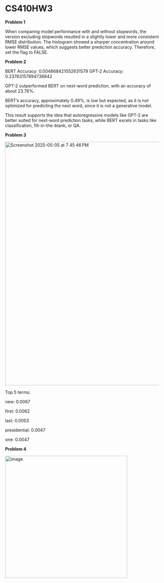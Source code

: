 # CS410HW3

**Problem 1**

When comparing model performance with and without stopwords, the version excluding stopwords resulted in a slightly lower and more consistent RMSE distribution. The histogram showed a sharper concentration around lower RMSE values, which suggests better prediction accuracy. Therefore, set the flag to FALSE. 

**Problem 2**

BERT Accuracy: 0.004868421052631579
GPT-2 Accuracy: 0.23763157894736842

GPT-2 outperformed BERT on next-word prediction, with an accuracy of about 23.76%.

BERT’s accuracy, approximately 0.49%, is low but expected, as it is not optimized for predicting the next word, since it is not a generative model.

This result supports the idea that autoregressive models like GPT-2 are better suited for next-word prediction tasks, while BERT excels in tasks like classification, fill-in-the-blank, or QA.

**Problem 3**

<img width="798" alt="Screenshot 2025-05-05 at 7 45 46 PM" src="https://github.com/user-attachments/assets/23968cad-9758-4065-8c13-b9192335b227" />

Top 5 terms:

new: 0.0067

first: 0.0062

last: 0.0053

presidential: 0.0047

one: 0.0047

**Problem 4**

<img width="400" alt="image" src="https://github.com/user-attachments/assets/bfba63e3-2710-4ca7-b043-5b6d51d52cd7" />
